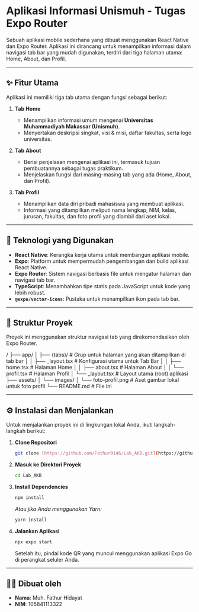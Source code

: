 # Aplikasi Informasi Unismuh - Tugas Expo Router

Sebuah aplikasi mobile sederhana yang dibuat menggunakan React Native dan Expo Router. Aplikasi ini dirancang untuk menampilkan informasi dalam navigasi tab bar yang mudah digunakan, terdiri dari tiga halaman utama: Home, About, dan Profil.

---

## ✨ Fitur Utama

Aplikasi ini memiliki tiga tab utama dengan fungsi sebagai berikut:

1.  **Tab Home**
    -   Menampilkan informasi umum mengenai **Universitas Muhammadiyah Makassar (Unismuh)**.
    -   Menyertakan deskripsi singkat, visi & misi, daftar fakultas, serta logo universitas.

2.  **Tab About**
    -   Berisi penjelasan mengenai aplikasi ini, termasuk tujuan pembuatannya sebagai tugas praktikum.
    -   Menjelaskan fungsi dari masing-masing tab yang ada (Home, About, dan Profil).

3.  **Tab Profil**
    -   Menampilkan data diri pribadi mahasiswa yang membuat aplikasi.
    -   Informasi yang ditampilkan meliputi nama lengkap, NIM, kelas, jurusan, fakultas, dan foto profil yang diambil dari aset lokal.

---

## 🚀 Teknologi yang Digunakan

-   **React Native**: Kerangka kerja utama untuk membangun aplikasi mobile.
-   **Expo**: Platform untuk mempermudah pengembangan dan build aplikasi React Native.
-   **Expo Router**: Sistem navigasi berbasis file untuk mengatur halaman dan navigasi tab bar.
-   **TypeScript**: Menambahkan tipe statis pada JavaScript untuk kode yang lebih robust.
-   **`@expo/vector-icons`**: Pustaka untuk menampilkan ikon pada tab bar.

---

## 📂 Struktur Proyek

Proyek ini menggunakan struktur navigasi tab yang direkomendasikan oleh Expo Router.


/
├── app/
│   ├── (tabs)/            # Grup untuk halaman yang akan ditampilkan di tab bar
│   │   ├── _layout.tsx    # Konfigurasi utama untuk Tab Bar
│   │   ├── home.tsx       # Halaman Home
│   │   ├── about.tsx      # Halaman About
│   │   └── profil.tsx     # Halaman Profil
│   └── _layout.tsx        # Layout utama (root) aplikasi
├── assets/
│   └── images/
│       └── foto-profil.png # Aset gambar lokal untuk foto profil
└── README.md              # File ini


---

## ⚙️ Instalasi dan Menjalankan

Untuk menjalankan proyek ini di lingkungan lokal Anda, ikuti langkah-langkah berikut:

1.  **Clone Repositori**
    ```bash
    git clone [https://github.com/Fathur0146/Lab_AKB.git](https://github.com/Fathur0146/Lab_AKB.git)
    ```

2.  **Masuk ke Direktori Proyek**
    ```bash
    cd Lab_AKB
    ```

3.  **Install Dependencies**
    ```bash
    npm install
    ```
    _Atau jika Anda menggunakan Yarn:_
    ```bash
    yarn install
    ```

4.  **Jalankan Aplikasi**
    ```bash
    npx expo start
    ```
    Setelah itu, pindai kode QR yang muncul menggunakan aplikasi Expo Go di perangkat seluler Anda.

---

## 👨‍💻 Dibuat oleh

-   **Nama**: Muh. Fathur Hidayat
-   **NIM**: 105841113322
